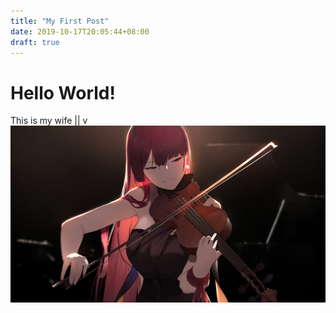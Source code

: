 ```yaml
---
title: "My First Post"
date: 2019-10-17T20:05:44+08:00
draft: true
---
```


# Hello World!
This is my wife
                  ||
                  v
![20191017200821768_158268303](/img/20191021225203111_33189985.jpg)
